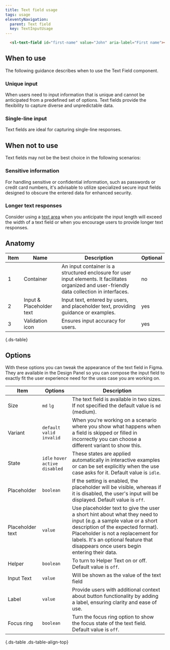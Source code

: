 ```yaml
---
title: Text field usage
tags: usage
eleventyNavigation:
  parent: Text field
  key: TextInputUsage
---
```


<section class="no-heading">

<div class="ds-example">
  <sl-text-field
    id="first-name"
    value="John"
    aria-label="First name"
  ></sl-text-field>
</div>

<div class="ds-code">

  ```html
    <sl-text-field id="first-name" value="John" aria-label="First name"></sl-text-field>
  ```

</div>

</section>

<section>

## When to use

The following guidance describes when to use the Text Field component.

### Unique input 
When users need to input information that is unique and cannot be anticipated from a predefined set of options. Text fields provide the flexibility to capture diverse and unpredictable data.

### Single-line input
Text fields are ideal for capturing single-line responses.
</section>

<section>

## When not to use
Text fields may not be the best choice in the following scenarios:

### Sensitive information
For handling sensitive or confidential information, such as passwords or credit card numbers, it's advisable to utilize specialized secure input fields designed to obscure the entered data for enhanced security.

### Longer text responses
Consider using a [text area](/categories/components/textarea/) when you anticipate the input length will exceed the width of a text field or when you encourage users to provide longer text responses.
  
</section>

<section>

## Anatomy

<div class="ds-table-wrapper">
  
|Item|Name| Description | Optional|
|-|-|-|-|
|1|Container	|An input container is a structured enclosure for user input elements. It facilitates organized and user-friendly data collection in interfaces.|no|
|2|Input & Placeholder text	|Input text, entered by users, and placeholder text, providing guidance or examples.|yes|
|3|Validation icon	|Ensures input accuracy for users.|yes|

{.ds-table}

</div>

</section>

<section>

## Options

With these options you can tweak the appearance of the text field in Figma. They are available in the Design Panel so you can compose the input field to exactly fit the user experience need for the uses case you are working on.

<div class="ds-table-wrapper">
  
|Item|Options|Description|
|-|-|-|
|Size|`md` `lg`|The text field is available in two sizes. If not specified the default value is `md` (medium).|
|Variant|`default` `valid` `invalid`| When you're working on a scenario where you show what happens when a field is skipped or filled in incorrectly you can choose a different variant to show this.|
|State|`idle` `hover` `active` `disabled`|These states are applied automatically in interactive examples or can be set explicitly when the use case asks for it. Default value is `idle`.|
|Placeholder|`boolean`|If the setting is enabled, the placeholder will be visible, whereas if it is disabled, the user's input will be displayed. Default value is `off`.|
|Placeholder text|`value`|Use placeholder text to give the user a short hint about what they need to input (e.g. a sample value or a short description of the expected format). Placeholder is not a replacement for labels. It's an optional feature that disappears once users begin entering their data. |
|Helper|`boolean`|To turn to Helper Text on or off. Default value is `off`.|
|Input Text |`value`|Will be shown as the value of the text field|
|Label|`value`|Provide users with additional context about button functionality by adding a label, ensuring clarity and ease of use.|
|Focus ring|`boolean`|Turn the focus ring option to show the focus state of the text field. Default value is `off`.|

{.ds-table .ds-table-align-top}

</div>

</section>
